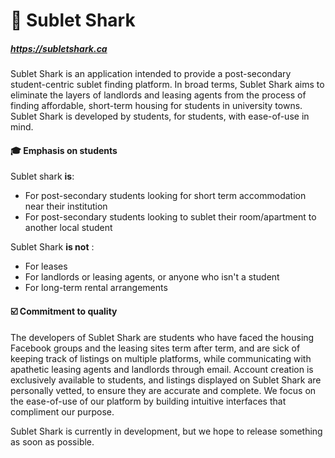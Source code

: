 # 🦈 Sublet Shark 
##### https://subletshark.ca

Sublet Shark is an application intended to provide a post-secondary student-centric 
sublet finding platform. In broad terms, Sublet Shark aims to eliminate the layers 
of landlords and leasing agents from the process of finding affordable, 
short-term housing for students in university towns. Sublet Shark is
developed by students, for students, with ease-of-use in mind.

#### 🎓 Emphasis on students
Sublet shark **is**:
* For post-secondary students looking for short term accommodation near 
their institution
* For post-secondary students looking to sublet their room/apartment to 
another local student

Sublet Shark **is not** :
* For leases
* For landlords or leasing agents, or anyone who isn't a student
* For long-term rental arrangements

#### ☑️ Commitment to quality
The developers of Sublet Shark are students who have faced the housing
Facebook groups and the leasing sites term after term, and are sick of 
keeping track of listings on multiple platforms, while communicating 
with apathetic leasing agents and landlords through email. Account creation is 
exclusively available to students, and listings displayed on Sublet Shark 
are personally vetted, to ensure they are accurate and complete. We focus on 
the ease-of-use of our platform by building intuitive interfaces that compliment
our purpose.


Sublet Shark is currently in development, but we hope to release something as
soon as possible. 
